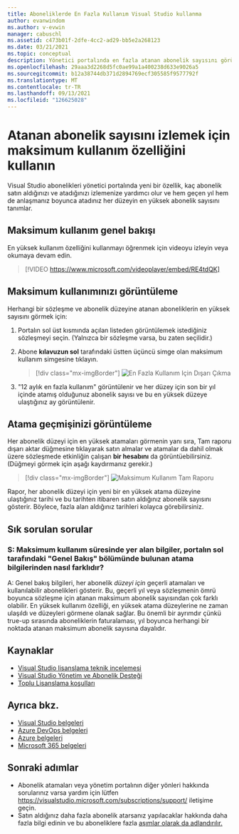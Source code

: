 ```yaml
---
title: Aboneliklerde En Fazla Kullanım Visual Studio kullanma
author: evanwindom
ms.author: v-evwin
manager: cabuschl
ms.assetid: c473b01f-2dfe-4cc2-ad29-bb5e2a268123
ms.date: 03/21/2021
ms.topic: conceptual
description: Yönetici portalında en fazla atanan abonelik sayısını görüntülemeyi öğrenin
ms.openlocfilehash: 29aaa3d2268d5fc0ae99a1a400238d633e9026a5
ms.sourcegitcommit: b12a38744db371d2894769ecf305585f9577792f
ms.translationtype: MT
ms.contentlocale: tr-TR
ms.lasthandoff: 09/13/2021
ms.locfileid: "126625028"
---
```

# <a name="use-the-maximum-usage-feature-to-track-the-number-of-assigned-subscriptions"></a>Atanan abonelik sayısını izlemek için maksimum kullanım özelliğini kullanın
Visual Studio abonelikleri yönetici portalında yeni bir özellik, kaç abonelik satın aldığınızı ve atadığınızı izlemenize yardımcı olur ve hem geçen yıl hem de anlaşmanız boyunca atadınız her düzeyin en yüksek abonelik sayısını tanımlar. 

## <a name="maximum-usage-overview"></a>Maksimum kullanım genel bakışı
En yüksek kullanım özelliğini kullanmayı öğrenmek için videoyu izleyin veya okumaya devam edin. 
> [!VIDEO https://www.microsoft.com/videoplayer/embed/RE4tdQK] 

## <a name="view-your-maximum-usage"></a>Maksimum kullanımınızı görüntüleme
Herhangi bir sözleşme ve abonelik düzeyine atanan aboneliklerin en yüksek sayısını görmek için:
1. Portalın sol üst kısmında açılan listeden görüntülemek istediğiniz sözleşmeyi seçin. (Yalnızca bir sözleşme varsa, bu zaten seçilidir.)
2. Abone **kılavuzun sol** tarafındaki üstten üçüncü simge olan maksimum kullanım simgesine tıklayın.  

    > [!div class="mx-imgBorder"]
    > ![En Fazla Kullanım Için Dışarı Çıkma](_img/maximum-usage/maximum-usage-menu.png "Atadınız her abonelik türünün maksimum sayısını görmek için En Fazla Kullanım düğmesine tıklayın.")

3. "12 aylık en fazla kullanım" görüntülenir ve her düzey için son bir yıl içinde atamış olduğunuz abonelik sayısı ve bu en yüksek düzeye ulaştığınız ay görüntülenir.    

## <a name="view-your-assignment-history"></a>Atama geçmişinizi görüntüleme
Her abonelik düzeyi için en yüksek atamaları görmenin yanı sıra, Tam raporu dışarı aktar düğmesine tıklayarak satın almalar ve atamalar da dahil olmak üzere sözleşmede etkinliğin çalışan **bir hesabını** da görüntüebilirsiniz.  (Düğmeyi görmek için aşağı kaydırmanız gerekir.)  

> [!div class="mx-imgBorder"]
> ![Maksimum Kullanım Tam Raporu](_img/maximum-usage/maximum-usage-full-report.png "Tam rapor, tüm abonelik satın alma ve atamalarınızı içeren bir kayıt içerir.")

Rapor, her abonelik düzeyi için yeni bir en yüksek atama düzeyine ulaştığınız tarihi ve bu tarihten itibaren satın aldığınız abonelik sayısını gösterir. Böylece, fazla alan aldığınız tarihleri kolayca görebilirsiniz.  

## <a name="frequently-asked-questions"></a>Sık sorulan sorular
### <a name="q-how-is-the-information-in-the-maximum-usage-different-from-the-assignment-information-available-in-the-overview-section-on-the-left-side-of-the-portal"></a>S: Maksimum kullanım süresinde yer alan bilgiler, portalın sol tarafındaki "Genel Bakış" bölümünde bulunan atama bilgilerinden nasıl farklıdır?
A: Genel bakış bilgileri, her abonelik *düzeyi için* geçerli atamaları ve kullanılabilir abonelikleri gösterir.  Bu, geçerli yıl veya sözleşmenin ömrü boyunca sözleşme için atanan maksimum abonelik sayısından çok farklı olabilir.  En yüksek kullanım özelliği, en yüksek atama düzeylerine ne zaman ulaşıldı ve düzeyleri görmene olanak sağlar.  Bu önemli bir ayrımdır çünkü true-up sırasında aboneliklerin faturalaması, yıl boyunca herhangi bir noktada atanan maksimum abonelik sayısına dayalıdır. 

## <a name="resources"></a>Kaynaklar
- [Visual Studio lisanslama teknik incelemesi](https://visualstudio.microsoft.com/wp-content/uploads/2019/06/Visual-Studio-Licensing-Whitepaper-May-2019.pdf)
- [Visual Studio Yönetim ve Abonelik Desteği](https://aka.ms/vsadminhelp)
- [Toplu Lisanslama koşulları](https://www.microsoft.com/licensing/product-licensing/products.aspx)

## <a name="see-also"></a>Ayrıca bkz.
- [Visual Studio belgeleri](/visualstudio/)
- [Azure DevOps belgeleri](/azure/devops/)
- [Azure belgeleri](/azure/)
- [Microsoft 365 belgeleri](/microsoft-365/)

## <a name="next-steps"></a>Sonraki adımlar
- Abonelik atamaları veya yönetim portalının diğer yönleri hakkında sorularınız varsa yardım için lütfen https://visualstudio.microsoft.com/subscriptions/support/ iletişime geçin. 
- Satın aldığınız daha fazla abonelik atarsanız yapılacaklar hakkında daha fazla bilgi edinin ve bu aboneliklere fazla [aşımlar olarak da adlandırılır.](handle-overclaimed-license.md)